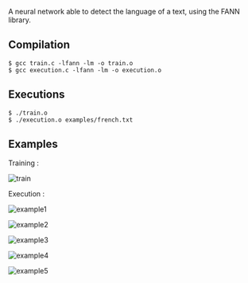 
A neural network able to detect the language of a text, using the FANN library. 


## Compilation
```
$ gcc train.c -lfann -lm -o train.o
$ gcc execution.c -lfann -lm -o execution.o
```

## Executions
```
$ ./train.o
$ ./execution.o examples/french.txt
```

## Examples

Training : 

![train](https://user-images.githubusercontent.com/14167172/68110504-6c593280-feed-11e9-959e-957d7e77cced.png)

Execution : 

![example1](https://user-images.githubusercontent.com/14167172/68110498-6b280580-feed-11e9-9166-bdf2bd296998.png)

![example2](https://user-images.githubusercontent.com/14167172/68110499-6bc09c00-feed-11e9-8e0e-c3fe6ea526cc.png)

![example3](https://user-images.githubusercontent.com/14167172/68110500-6bc09c00-feed-11e9-92a9-07c0cff5fdfe.png)

![example4](https://user-images.githubusercontent.com/14167172/68110501-6bc09c00-feed-11e9-939f-ab53ba60fc21.png)

![example5](https://user-images.githubusercontent.com/14167172/68110502-6bc09c00-feed-11e9-8879-dfb2335aaeb5.png)

